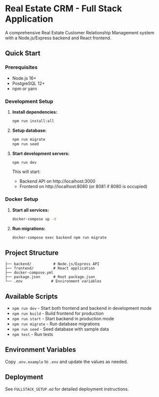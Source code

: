 # Real Estate CRM - Full Stack Application

A comprehensive Real Estate Customer Relationship Management system with a Node.js/Express backend and React frontend.

## Quick Start

### Prerequisites
- Node.js 16+
- PostgreSQL 12+
- npm or yarn

### Development Setup

1. **Install dependencies:**
   ```bash
   npm run install:all
   ```

2. **Setup database:**
   ```bash
   npm run migrate
   npm run seed
   ```

3. **Start development servers:**
   ```bash
   npm run dev
   ```

   This will start:
   - Backend API on http://localhost:3000
   - Frontend on http://localhost:8080 (or 8081 if 8080 is occupied)

### Docker Setup

1. **Start all services:**
   ```bash
   docker-compose up -d
   ```

2. **Run migrations:**
   ```bash
   docker-compose exec backend npm run migrate
   ```

## Project Structure

```
├── backend/          # Node.js/Express API
├── frontend/         # React application
├── docker-compose.yml
├── package.json      # Root package.json
└── .env             # Environment variables
```

## Available Scripts

- `npm run dev` - Start both frontend and backend in development mode
- `npm run build` - Build frontend for production
- `npm run start` - Start backend in production mode
- `npm run migrate` - Run database migrations
- `npm run seed` - Seed database with sample data
- `npm test` - Run tests

## Environment Variables

Copy `.env.example` to `.env` and update the values as needed.

## Deployment

See `FULLSTACK_SETUP.md` for detailed deployment instructions.
